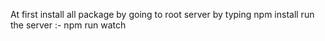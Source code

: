 At first install all package by going to root server by typing npm install
run the server :- npm run watch
